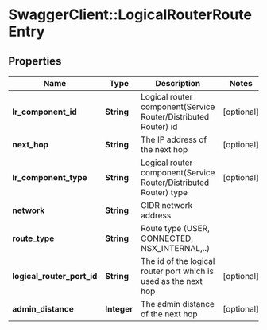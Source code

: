 # SwaggerClient::LogicalRouterRouteEntry

## Properties
Name | Type | Description | Notes
------------ | ------------- | ------------- | -------------
**lr_component_id** | **String** | Logical router component(Service Router/Distributed Router) id | [optional] 
**next_hop** | **String** | The IP address of the next hop | [optional] 
**lr_component_type** | **String** | Logical router component(Service Router/Distributed Router) type | [optional] 
**network** | **String** | CIDR network address | 
**route_type** | **String** | Route type (USER, CONNECTED, NSX_INTERNAL,..) | 
**logical_router_port_id** | **String** | The id of the logical router port which is used as the next hop | [optional] 
**admin_distance** | **Integer** | The admin distance of the next hop | [optional] 


